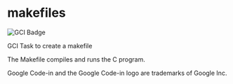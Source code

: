 # makefiles
![GCI Badge](https://img.shields.io/badge/Google%20Code%20In-JBoss%20Community-red?style=flatr&labelColor=fdb900)

GCI Task to create a makefile

The Makefile compiles and runs the C program.

Google Code-in and the Google Code-in logo are trademarks of Google Inc.
